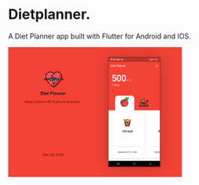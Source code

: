 # Dietplanner.

A Diet Planner app built with Flutter for Android and IOS.

<img src="https://raw.githubusercontent.com/VamsiSmart/MyFlutterPro/assets/assets/8.dietplanner.png" alt="drawing" width="70%"/>
